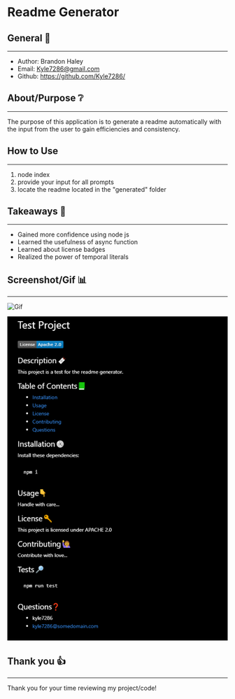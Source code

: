 # Readme Generator

## General 📖
---    
- Author:         Brandon Haley
- Email:          Kyle7286@gmail.com
- Github:         https://github.com/Kyle7286/

## About/Purpose ❔
---
The purpose of this application is to generate a readme automatically with the input from the user to gain efficiencies and consistency.

## How to Use
---
1. node index
2. provide your input for all prompts
3. locate the readme located in the "generated" folder

## Takeaways 🥡
--- 
* Gained more confidence using node js
* Learned the usefulness of async function 
* Learned about license badges
* Realized the power of temporal literals

## Screenshot/Gif 📊
---
![Gif](./images/reademe-generator.gif)

![Image](./images/readme-generator.png)

## Thank you 👍 
---
Thank you for your time reviewing my project/code!


